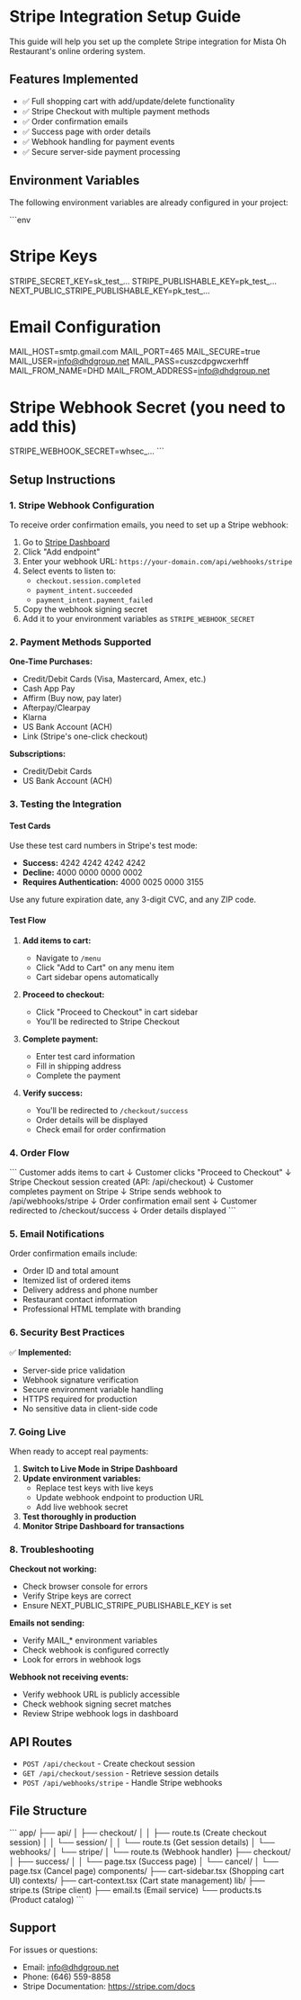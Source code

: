 # Stripe Integration Setup Guide

This guide will help you set up the complete Stripe integration for Mista Oh Restaurant's online ordering system.

## Features Implemented

- ✅ Full shopping cart with add/update/delete functionality
- ✅ Stripe Checkout with multiple payment methods
- ✅ Order confirmation emails
- ✅ Success page with order details
- ✅ Webhook handling for payment events
- ✅ Secure server-side payment processing

## Environment Variables

The following environment variables are already configured in your project:

\`\`\`env
# Stripe Keys
STRIPE_SECRET_KEY=sk_test_...
STRIPE_PUBLISHABLE_KEY=pk_test_...
NEXT_PUBLIC_STRIPE_PUBLISHABLE_KEY=pk_test_...

# Email Configuration
MAIL_HOST=smtp.gmail.com
MAIL_PORT=465
MAIL_SECURE=true
MAIL_USER=info@dhdgroup.net
MAIL_PASS=cuszcdpgwcxerhff
MAIL_FROM_NAME=DHD
MAIL_FROM_ADDRESS=info@dhdgroup.net

# Stripe Webhook Secret (you need to add this)
STRIPE_WEBHOOK_SECRET=whsec_...
\`\`\`

## Setup Instructions

### 1. Stripe Webhook Configuration

To receive order confirmation emails, you need to set up a Stripe webhook:

1. Go to [Stripe Dashboard](https://dashboard.stripe.com/test/webhooks)
2. Click "Add endpoint"
3. Enter your webhook URL: `https://your-domain.com/api/webhooks/stripe`
4. Select events to listen to:
   - `checkout.session.completed`
   - `payment_intent.succeeded`
   - `payment_intent.payment_failed`
5. Copy the webhook signing secret
6. Add it to your environment variables as `STRIPE_WEBHOOK_SECRET`

### 2. Payment Methods Supported

**One-Time Purchases:**
- Credit/Debit Cards (Visa, Mastercard, Amex, etc.)
- Cash App Pay
- Affirm (Buy now, pay later)
- Afterpay/Clearpay
- Klarna
- US Bank Account (ACH)
- Link (Stripe's one-click checkout)

**Subscriptions:**
- Credit/Debit Cards
- US Bank Account (ACH)

### 3. Testing the Integration

#### Test Cards

Use these test card numbers in Stripe's test mode:

- **Success:** 4242 4242 4242 4242
- **Decline:** 4000 0000 0000 0002
- **Requires Authentication:** 4000 0025 0000 3155

Use any future expiration date, any 3-digit CVC, and any ZIP code.

#### Test Flow

1. **Add items to cart:**
   - Navigate to `/menu`
   - Click "Add to Cart" on any menu item
   - Cart sidebar opens automatically

2. **Proceed to checkout:**
   - Click "Proceed to Checkout" in cart sidebar
   - You'll be redirected to Stripe Checkout

3. **Complete payment:**
   - Enter test card information
   - Fill in shipping address
   - Complete the payment

4. **Verify success:**
   - You'll be redirected to `/checkout/success`
   - Order details will be displayed
   - Check email for order confirmation

### 4. Order Flow

\`\`\`
Customer adds items to cart
         ↓
Customer clicks "Proceed to Checkout"
         ↓
Stripe Checkout session created (API: /api/checkout)
         ↓
Customer completes payment on Stripe
         ↓
Stripe sends webhook to /api/webhooks/stripe
         ↓
Order confirmation email sent
         ↓
Customer redirected to /checkout/success
         ↓
Order details displayed
\`\`\`

### 5. Email Notifications

Order confirmation emails include:
- Order ID and total amount
- Itemized list of ordered items
- Delivery address and phone number
- Restaurant contact information
- Professional HTML template with branding

### 6. Security Best Practices

✅ **Implemented:**
- Server-side price validation
- Webhook signature verification
- Secure environment variable handling
- HTTPS required for production
- No sensitive data in client-side code

### 7. Going Live

When ready to accept real payments:

1. **Switch to Live Mode in Stripe Dashboard**
2. **Update environment variables:**
   - Replace test keys with live keys
   - Update webhook endpoint to production URL
   - Add live webhook secret
3. **Test thoroughly in production**
4. **Monitor Stripe Dashboard for transactions**

### 8. Troubleshooting

**Checkout not working:**
- Check browser console for errors
- Verify Stripe keys are correct
- Ensure NEXT_PUBLIC_STRIPE_PUBLISHABLE_KEY is set

**Emails not sending:**
- Verify MAIL_* environment variables
- Check webhook is configured correctly
- Look for errors in webhook logs

**Webhook not receiving events:**
- Verify webhook URL is publicly accessible
- Check webhook signing secret matches
- Review Stripe webhook logs in dashboard

## API Routes

- `POST /api/checkout` - Create checkout session
- `GET /api/checkout/session` - Retrieve session details
- `POST /api/webhooks/stripe` - Handle Stripe webhooks

## File Structure

\`\`\`
app/
├── api/
│   ├── checkout/
│   │   ├── route.ts (Create checkout session)
│   │   └── session/
│   │       └── route.ts (Get session details)
│   └── webhooks/
│       └── stripe/
│           └── route.ts (Webhook handler)
├── checkout/
│   ├── success/
│   │   └── page.tsx (Success page)
│   └── cancel/
│       └── page.tsx (Cancel page)
components/
├── cart-sidebar.tsx (Shopping cart UI)
contexts/
├── cart-context.tsx (Cart state management)
lib/
├── stripe.ts (Stripe client)
├── email.ts (Email service)
└── products.ts (Product catalog)
\`\`\`

## Support

For issues or questions:
- Email: info@dhdgroup.net
- Phone: (646) 559-8858
- Stripe Documentation: https://stripe.com/docs

